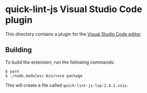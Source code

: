 # quick-lint-js Visual Studio Code plugin

This directory contains a plugin for the [Visual Studio Code
editor][VisualStudioCode].

## Building

To build the extension, run the following commands:

    $ yarn
    $ ./node_modules/.bin/vsce package

This will create a file called `quick-lint-js-lsp-2.4.2.vsix`.

[VisualStudioCode]: https://code.visualstudio.com/
